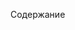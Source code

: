 <html lang="en">
<head>
    <meta charset="UTF-8">
    <meta name="viewport" content="width=device-width, initial-scale=1.0">
    <title>GitHub Profile Header</title>
    <link rel="stylesheet" href="styles.css">
</head>
<body>

<div class="header">
<!--     <h1>My GitHub Profile</h1> -->
    <p>Содержание</p>
</div>

</body>
</html>
